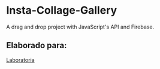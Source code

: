 # Insta-Collage-Gallery

A drag and drop project with JavaScript's API and Firebase. 

## Elaborado para: 

[Laboratoria](http://www.laboratoria.la/)
